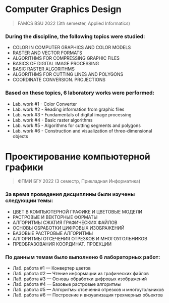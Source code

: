 # <b>Computer Graphics Design</b>
> FAMCS BSU 2022 (3th semester, Applied Informatics)

### <b>During the discipline, the following topics were studied:</b>
- COLOR IN COMPUTER GRAPHICS AND COLOR MODELS
- RASTER AND VECTOR FORMATS
- ALGORITHMS FOR COMPRESSING GRAPHIC FILES
- BASICS OF DIGITAL IMAGE PROCESSING
- BASIC RASTER ALGORITHMS
- ALGORITHMS FOR CUTTING LINES AND POLYGONS
- COORDINATE CONVERSION. PROJECTIONS

### <b>Based on these topics, 6 laboratory works were performed:</b>
- Lab. work #1 - Color Converter
- Lab. work #2 - Reading information from graphic files
- Lab. work #3 - Fundamentals of digital image processing
- Lab. work #4 - Basic raster algorithms
- Lab. work #5 - Algorithms for cutting segments and polygons
- Lab. work #6 - Construction and visualization of three-dimensional objects

# <b>Проектирование компьютерной графики</b>
> ФПМИ БГУ 2022 (3 семестр, Прикладная Информатика)

### <b>За время проведения дисциплины были изучены следующии темы:</b>
- ЦВЕТ В КОМПЬЮТЕРНОЙ ГРАФИКЕ И ЦВЕТОВЫЕ МОДЕЛИ
- РАСТРОВЫЕ И ВЕКТОРНЫЕ ФОРМАТЫ
- АЛГОРИТМЫ СЖАТИЯ ГРАФИЧЕСКИХ ФАЙЛОВ
- ОСНОВЫ ОБРАБОТКИ ЦИФРОВЫХ ИЗОБРАЖЕНИЙ
- БАЗОВЫЕ РАСТРОВЫЕ АЛГОРИТМЫ
- АЛГОРИТМЫ ОТСЕЧЕНИЯ ОТРЕЗКОВ И МНОГОУГОЛЬНИКОВ
- ПРЕОБРАЗОВАНИЯ КООРДИНАТ. ПРОЕКЦИИ

### <b>По данным темам было выполнено 6 лабораторных работ:</b>
- Лаб. работа #1 — Конвертер цветов
- Лаб. работа #2 — Чтение информации из графических файлов
- Лаб. работа #3 — Основы обработки цифровых изображений
- Лаб. работа #4 — Базовые растровые алгоритмы
- Лаб. работа #5 — Алгоритмы отсечения отрезков и многоугольников
- Лаб. работа #6 — Построение и визуализация трехмерных объектов
